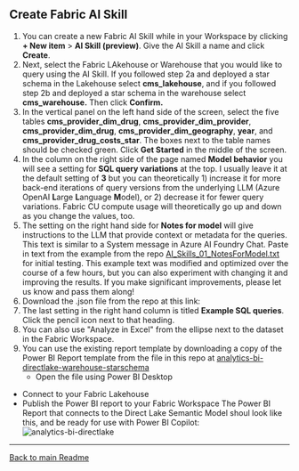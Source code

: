 ## Create Fabric AI Skill

1. You can create a new Fabric AI Skill while in your Workspace by clicking **+ New item** > **AI Skill (preview)**. Give the AI Skill a name and click **Create**.
2. Next, select the Fabric LAkehouse or Warehouse that you would like to query using the AI Skill. If you followed step 2a and deployed a star schema in the Lakehouse select **cms_lakehouse**, and if you followed step 2b and deployed a star schema in the warehouse select **cms_warehouse.** Then click **Confirm.**
3. In the vertical panel on the left hand side of the screen, select the five tables **cms_provider_dim_drug**, **cms_provider_dim_provider**, **cms_provider_dim_drug**, **cms_provider_dim_geography**, **year**, and **cms_provider_drug_costs_star**. The boxes next to the table names should be checked green. Click **Get Started** in the middle of the screen.
4. In the column on the right side of the page named **Model behavior** you will see a setting for **SQL query variations** at the top. I usually leave it at the default setting of **3** but you can theoretically 1) increase it for more back-end iterations of query versions from the underlying LLM (Azure OpenAI **L**arge **L**anguage **M**odel), or 2) decrease it for fewer query variations. Fabric CU compute usage will theoretically go up and down as you change the values, too.
5. The setting on the right hand side for **Notes for model** will give instructions to the LLM that provide context or metadata for the queries. This text is similar to a System message in Azure AI Foundry Chat. Paste in text from the example from the repo [AI_Skills_01_NotesForModel.txt](../scripts/AI_Skills_01_NotesForModel.txt) for initial testing. This example text was modified and optimized over the course of a few hours, but you can also experiment with changing it and improving the results. If you make significant improvements, please let us know and pass them along! 
6. Download the .json file from the repo at this link: 
7. The last setting in the right hand column is titled **Example SQL queries**. Click the pencil icon next to that heading. 
8. You can also use "Analyze in Excel" from the ellipse next to the dataset in the Fabric Workspace.
9. You can use the existing report template by downloading a copy of the Power BI Report template from the file in this repo at [analytics-bi-directlake-warehouse-starschema](../CMS%20Medicare%20Part%20D%20Star%20Schema%20Template.pbix)
    - Open the file using Power BI Desktop
  - Connect to your Fabric Lakehouse
  - Publish the Power BI report to your Fabric Workspace
The Power BI Report that connects to the Direct Lake Semantic Model shoul look like this, and be ready for use with Power BI Copilot:
![analytics-bi-directlake](../Images/ReportExample.png) 

*** 
[Back to main Readme](../Readme.md#step-4-create-reports-using-power-bi-or-connect-using-excel----steps-are-manual-at-this-time-but-in-future-plan-to-automate-for-quick-setup-) 
